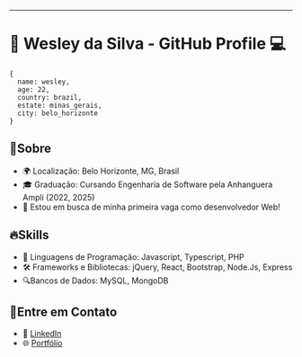 
---

# 👋 Wesley da Silva - GitHub Profile 💻
```
{
  name: wesley,
  age: 22,
  country: brazil,
  estate: minas_gerais,
  city: belo_horizonte
}
```

## 🌱Sobre

- 🌍 Localização: Belo Horizonte, MG, Brasil
- 🎓 Graduação: Cursando Engenharia de Software pela Anhanguera Ampli (2022, 2025)
- 💼 Estou em busca de minha primeira vaga como desenvolvedor Web!

## 🔥Skills

- 🚀 Linguagens de Programação: Javascript, Typescript, PHP
- 🛠️ Frameworks e Bibliotecas: jQuery, React, Bootstrap, Node.Js, Express
- 🔍Bancos de Dados: MySQL, MongoDB

##  📱Entre em Contato

- 💬 [LinkedIn](https://www.linkedin.com/in/wesleysv19/)
- 🌐 [Portfólio](https://react-portfolio-dusky-ten.vercel.app/)

